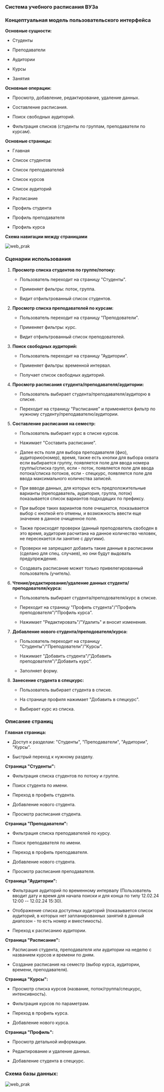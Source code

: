 ### Система учебного расписания ВУЗа

### **Концептуальная модель пользовательского интерфейса** 

**Основные сущности:**

-   Студенты

-   Преподаватели

-   Аудитории

-   Курсы

-   Занятия

**Основные операции:**

-   Просмотр, добавление, редактирование, удаление данных.

-   Составление расписания.

-   Поиск свободных аудиторий.

-   Фильтрация списков (студенты по группам, преподаватели по курсам).

**Основные страницы:**

-   Главная

-   Список студентов

-   Список преподавателей

-   Список курсов

-   Список аудиторий

-   Расписание

-   Профиль студента

-   Профиль преподавателя

-   Профиль курса

**Схема навигации между страницами**

![web_prak](https://github.com/user-attachments/assets/f38ed21b-ce02-43b6-ab63-1c27d03bf1db)


### **Сценарии использования**

1.  **Просмотр списка студентов по группе/потоку:**

    -   Пользователь переходит на страницу \"Студенты\".

    -   Применяет фильтры: поток, группа.

    -   Видит отфильтрованный список студентов.

2.  **Просмотр списка преподавателей по курсам:**

    -   Пользователь переходит на страницу \"Преподователи\".

    -   Применяет фильтры: курс.

    -   Видит отфильтрованный список преподователей.

3.  **Поиск свободных аудиторий:**

    -   Пользователь переходит на страницу \"Аудитории\".

    -   Применяет фильтры: временной интервал.

    -   Получает список свободных аудиторий.

4.  **Просмотр расписания студента/преподавателя/аудитории:**

    -   Пользователь выбирает студента/преподавателя/аудиторю в списке.

    -   Переходит на страницу \"Расписание\" и применяется фильтр по
        нужному студенту/преподавателю/аудитории.

5.  **Составление расписания на семестр:**

    -   Пользователь выбирает курс в списке курсов.

    -   Нажимает \"Составить расписание\".

    -   Далее есть поля для выбора преподавателя (фио),
        аудиторию(номер), время, также есть кнопки для выбора охвата
        если выбирается группу, появляется поле для ввода номера
        группы/списка групп, если - поток, появляется поле для ввода
        потока/списка потоков, если - спецкурс, появляется поле для
        ввода максимального количества записей.

    -   При ввводе данных, для которых есть предположительные варианты
        (преподаватель, аудитория, группа, поток) показывается список
        вариантов подходящих по префиксу.

    -   При выборе таких вариантов поле очищается, показывается выбор с
        кнопкой его отмены, и возможность ввести еще значение в данное
        очищенное поле.

    -   Также происходят проверки (данный преподователь свободен в это
        время, аудитория расчитана на данное количество человек, не
        пересекается ли занятие с другими).

    -   Проверки не запрещают добавить такие данные в расписании
        (сделано для спец. случаев), но они будут выдовать
         предупреждение.

    -   Создавать расписание может только привелегированный пользователь
        (учитель).

6.  **Чтение/редактирование/удаление данных
    студента/преподователя/курса:**

    -   Пользователь выбирает студента/преподователя/курс в списке.

    -   Переходит на страницу \"Профиль студента\"/\"Профиль
        преподователя\"/\"Профиль курса\".

    -   Нажимает \"Редактировать\"/\"Удалить\" и вносит изменения.

7.  **Добавление нового студента/преподователя/курса:**

    -   Пользователь переходит на страницу
        \"Студенты\"/\"Преподователи\"/\"Курсы\".

    -   Нажимает \"Добавить студента\"/\"Добавить
        преподователя\"/\"Добавить курс\".

    -   Заполняет форму.

8.  **Занесение студента в спецкурс:**

    -   Пользователь выбирает студента в списке.

    -   На странице профиля нажимает \"Добавить в спецкурс\".

    -   Выбирает курс из списка.

### **Описание страниц**

**Главная страница:**

-   Доступ к разделам: \"Студенты\", \"Преподаватели\", \"Аудитории\",
    \"Курсы\".
    
-   Быстрый переход к нужному разделу.

**Страница \"Студенты\":**

-   Фильтрация списка студентов по потоку и группе.

-   Поиск студента по имени.

-   Переход в профиль студента.

-   Добавление нового студента.

-   Просмотр расписания студента.

**Страница \"Преподаватели\":**

-   Фильтрация списка преподавателей по курсу.

-   Поиск преподавателя по имени.

-   Переход в профиль преподавателя.

-   Добавление нового студента.

-   Просмотр расписания преподавателя.

**Страница \"Аудитории\":**

-   Фильтрация аудиторий по временному интервалу (Пользователь вводит
    дату и время для начала поиски и для конца по типу 12.02.24 12:00
    -- 12.02.24 15:30).

-   Отображение списка доступных аудиторий (показывается список
    аудиторий, в которых нет запланированных занятий в данный
    диапозон - то есть номер и вместимость).

-   Переход к расписанию аудитории.

**Страница \"Расписание\":**

-   Расписания студента, преподавателя или аудитории на неделю с
    названием курсов и времени по дням.

-   Создание расписания на семестр (выбор курса, аудитории, времени,
    преподавателя).

**Страница \"Курсы\":**

-   Просмотр списка курсов (название, поток/группа/спецкурс,
    интенсивность).

-   Фильтрация курсов по параметрам.

-   Переход в профиль курса.

-   Добавление нового курса.

**Страница \"Профиль\":**

-   Просмотр детальной информации.

-   Редактирование и удаление данных.

-   Добавление студента в спецкурс.

### **Схема базы данных:**
![web_prak](https://github.com/user-attachments/assets/10852a11-8bb9-4a5c-b90e-be045475ba13)
